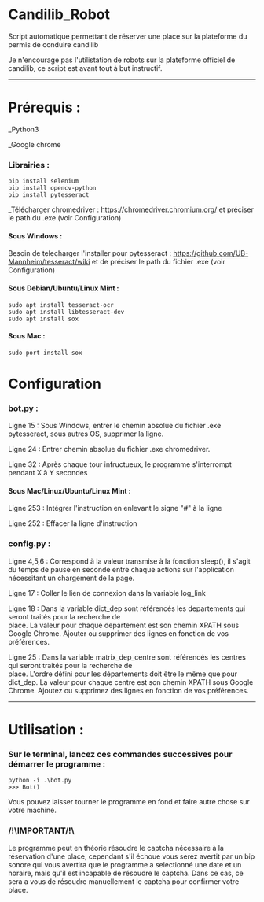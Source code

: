 # Candilib_Robot
Script automatique permettant de réserver une place sur la plateforme du permis de conduire candilib

Je n'encourage pas l'utilistation de robots sur la plateforme officiel de candilib, ce script est avant tout à but instructif.

___________________________________________________

<h1>Prérequis :</h1>
 _Python3
 
 _Google chrome
<h3>Librairies :</h3>

    pip install selenium
    pip install opencv-python
    pip install pytesseract
    
_Télécharger chromedriver : https://chromedriver.chromium.org/ et préciser le path du .exe (voir Configuration)
    
<h4>Sous Windows :</h4>
 
 Besoin de telecharger l'installer pour pytesseract : https://github.com/UB-Mannheim/tesseract/wiki et de préciser le path du fichier .exe (voir Configuration)
  
<h4>Sous Debian/Ubuntu/Linux Mint :</h4>
  
    sudo apt install tesseract-ocr
    sudo apt install libtesseract-dev
    sudo apt install sox

<h4>Sous Mac :</h4>

    sudo port install sox
  
 <h1>Configuration</h1>
    
   <h3>bot.py :</h3>
    
   Ligne 15 : Sous Windows, entrer le chemin absolue du fichier .exe pytesseract, sous autres OS, supprimer la ligne.
    
   Ligne 24 : Entrer chemin absolue du fichier .exe chromedriver.
   
   Ligne 32 : Après chaque tour infructueux, le programme s'interrompt pendant X à Y secondes
   
   <h4>Sous Mac/Linux/Ubuntu/Linux Mint :</h4>
   
   Ligne 253 : Intégrer l'instruction en enlevant le signe "#" à la ligne 
   
   Ligne 252 : Effacer la ligne d'instruction
    
   <h3>config.py :</h3>
    
   Ligne 4,5,6 : Correspond à la valeur transmise à la fonction sleep(), il s'agit du temps de pause en seconde entre chaque actions sur l'application nécessitant un chargement de la page.
    
   Ligne 17 : Coller le lien de connexion dans la variable log_link
    
   Ligne 18 : Dans la variable dict_dep sont référencés les departements qui seront traités pour la recherche de   
              place. La valeur pour chaque departement est son chemin XPATH sous Google Chrome. Ajouter ou supprimer des lignes en fonction de vos préférences. 
    
   Ligne 25 :  Dans la variable matrix_dep_centre sont référencés les centres qui seront traités pour la recherche de   
              place. L'ordre défini pour les départements doit être le même que pour dict_dep. La valeur pour chaque centre est son chemin XPATH sous Google Chrome. Ajoutez ou supprimez des lignes en fonction de vos préférences.
___________________________________________________

<h1>Utilisation :</h1>
<h3>Sur le terminal, lancez ces commandes successives pour démarrer le programme :</h3>

    python -i .\bot.py
    >>> Bot()
Vous pouvez laisser tourner le programme en fond et faire autre chose sur votre machine.

<h3>/!\IMPORTANT/!\</h3>
Le programme peut en théorie résoudre le captcha nécessaire à la réservation d'une place, cependant s'il échoue vous serez avertit par un bip sonore qui vous avertira que le programme a selectionné une date et un horaire, mais qu'il est incapable de résoudre le captcha. Dans ce cas, ce sera a vous de résoudre manuellement le captcha pour confirmer votre place.

